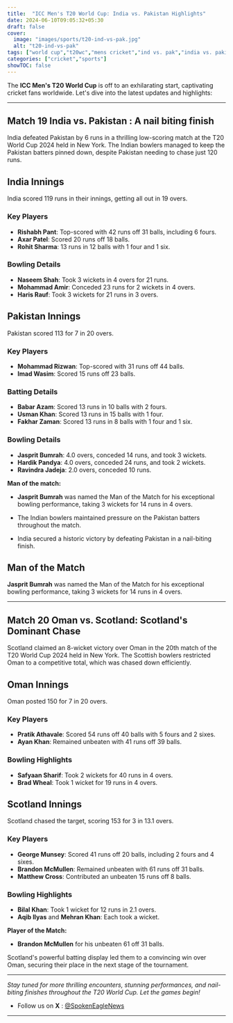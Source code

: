```yaml
---
title:  "ICC Men's T20 World Cup: India vs. Pakistan Highlights"
date: 2024-06-10T09:05:32+05:30
draft: false
cover:
  image: "images/sports/t20-ind-vs-pak.jpg"
  alt: "t20-ind-vs-pak"
tags: ["world cup","t20wc","mens cricket","ind vs. pak","india vs. pakistan"]
categories: ["cricket","sports"]
showTOC: false
---
```


The **ICC Men's T20 World Cup** is off to an exhilarating start, captivating cricket fans worldwide. Let's dive into the latest updates and highlights:

---

## Match 19 India vs. Pakistan : A nail biting finish
India defeated Pakistan by 6 runs in a thrilling low-scoring match at the T20 World Cup 2024 held in New York. The Indian bowlers managed to keep the Pakistan batters pinned down, despite Pakistan needing to chase just 120 runs.

## India Innings
India scored 119 runs in their innings, getting all out in 19 overs.

### Key Players
- **Rishabh Pant**: Top-scored with 42 runs off 31 balls, including 6 fours.
- **Axar Patel**: Scored 20 runs off 18 balls.
- **Rohit Sharma**: 13 runs in 12 balls with 1 four and 1 six.

### Bowling Details
- **Naseem Shah**: Took 3 wickets in 4 overs for 21 runs.
- **Mohammad Amir**: Conceded 23 runs for 2 wickets in 4 overs.
- **Haris Rauf**: Took 3 wickets for 21 runs in 3 overs.

## Pakistan Innings
Pakistan scored 113 for 7 in 20 overs.

### Key Players
- **Mohammad Rizwan**: Top-scored with 31 runs off 44 balls.
- **Imad Wasim**: Scored 15 runs off 23 balls.

### Batting Details
- **Babar Azam**: Scored 13 runs in 10 balls with 2 fours.
- **Usman Khan**: Scored 13 runs in 15 balls with 1 four.
- **Fakhar Zaman**: Scored 13 runs in 8 balls with 1 four and 1 six.

### Bowling Details
- **Jasprit Bumrah**: 4.0 overs, conceded 14 runs, and took 3 wickets.
- **Hardik Pandya**: 4.0 overs, conceded 24 runs, and took 2 wickets.
- **Ravindra Jadeja**: 2.0 overs, conceded 10 runs.

**Man of the match:**
- **Jasprit Bumrah** was named the Man of the Match for his exceptional bowling performance, taking 3 wickets for 14 runs in 4 overs.



- The Indian bowlers maintained pressure on the Pakistan batters throughout the match.
- India secured a historic victory by defeating Pakistan in a nail-biting finish.

## Man of the Match
**Jasprit Bumrah** was named the Man of the Match for his exceptional bowling performance, taking 3 wickets for 14 runs in 4 overs.

---

## Match 20 Oman vs. Scotland: Scotland's Dominant Chase
Scotland claimed an 8-wicket victory over Oman in the 20th match of the T20 World Cup 2024 held in New York. The Scottish bowlers restricted Oman to a competitive total, which was chased down efficiently.

## Oman Innings
Oman posted 150 for 7 in 20 overs.

### Key Players
- **Pratik Athavale**: Scored 54 runs off 40 balls with 5 fours and 2 sixes.
- **Ayan Khan**: Remained unbeaten with 41 runs off 39 balls.

### Bowling Highlights
- **Safyaan Sharif**: Took 2 wickets for 40 runs in 4 overs.
- **Brad Wheal**: Took 1 wicket for 19 runs in 4 overs.

## Scotland Innings
Scotland chased the target, scoring 153 for 3 in 13.1 overs.

### Key Players
- **George Munsey**: Scored 41 runs off 20 balls, including 2 fours and 4 sixes.
- **Brandon McMullen**: Remained unbeaten with 61 runs off 31 balls.
- **Matthew Cross**: Contributed an unbeaten 15 runs off 8 balls.

### Bowling Highlights
- **Bilal Khan**: Took 1 wicket for 12 runs in 2.1 overs.
- **Aqib Ilyas** and **Mehran Khan**: Each took a wicket.

**Player of the Match:**
- **Brandon McMullen** for his unbeaten 61 off 31 balls.

Scotland's powerful batting display led them to a convincing win over Oman, securing their place in the next stage of the tournament.

---

_Stay tuned for more thrilling encounters, stunning performances, and nail-biting finishes throughout the T20 World Cup. Let the games begin!_
- Follow us on **X** : [@SpokenEagleNews](https://x.com/SpokenEagleNews?t=YP2NMSxVIYUbD9VoQukz8g&s=08)

---
